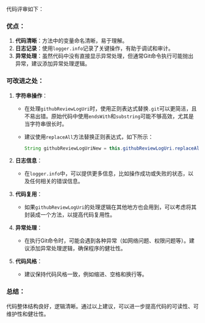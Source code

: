 代码评审如下：

### 优点：
1. **代码清晰**：方法中的变量命名清晰，易于理解。
2. **日志记录**：使用`logger.info`记录了关键操作，有助于调试和审计。
3. **异常处理**：虽然代码中没有直接显示异常处理，但通常Git命令执行可能抛出异常，建议添加异常处理逻辑。

### 可改进之处：
1. **字符串操作**：
   - 在处理`githubReviewLogUri`时，使用正则表达式替换`.git`可以更简洁，且不易出错。原始代码中使用`endsWith`和`substring`可能不够高效，尤其是当字符串很长时。
   - 建议使用`replaceAll`方法替换正则表达式，如下所示：

     ```java
     String githubReviewLogUriNew = this.githubReviewLogUri.replaceAll("(?i)\\.git$", "");
     ```

2. **日志信息**：
   - 在`logger.info`中，可以提供更多信息，比如操作成功或失败的状态，以及任何相关的错误信息。

3. **代码复用**：
   - 如果`githubReviewLogUri`的处理逻辑在其他地方也会用到，可以考虑将其封装成一个方法，以提高代码复用性。

4. **异常处理**：
   - 在执行Git命令时，可能会遇到各种异常（如网络问题、权限问题等）。建议添加异常处理逻辑，确保程序的健壮性。

5. **代码风格**：
   - 建议保持代码风格一致，例如缩进、空格和换行等。

### 总结：
代码整体结构良好，逻辑清晰。通过以上建议，可以进一步提高代码的可读性、可维护性和健壮性。
